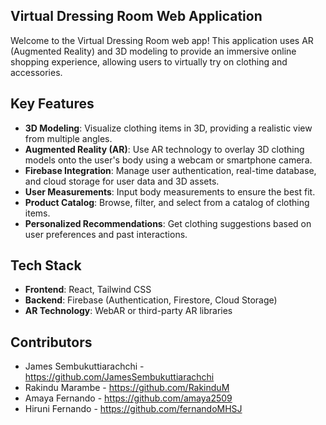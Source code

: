## Virtual Dressing Room Web Application

Welcome to the Virtual Dressing Room web app! This application uses AR (Augmented Reality) and 3D modeling to provide an immersive online shopping experience, allowing users to virtually try on clothing and accessories.

## Key Features

- **3D Modeling**: Visualize clothing items in 3D, providing a realistic view from multiple angles.
- **Augmented Reality (AR)**: Use AR technology to overlay 3D clothing models onto the user's body using a webcam or smartphone camera.
- **Firebase Integration**: Manage user authentication, real-time database, and cloud storage for user data and 3D assets.
- **User Measurements**: Input body measurements to ensure the best fit.
- **Product Catalog**: Browse, filter, and select from a catalog of clothing items.
- **Personalized Recommendations**: Get clothing suggestions based on user preferences and past interactions.

## Tech Stack

- **Frontend**: React, Tailwind CSS
- **Backend**: Firebase (Authentication, Firestore, Cloud Storage)
- **AR Technology**: WebAR or third-party AR libraries

## Contributors

- James Sembukuttiarachchi - https://github.com/JamesSembukuttiarachchi
- Rakindu Marambe - https://github.com/RakinduM
- Amaya Fernando - https://github.com/amaya2509
- Hiruni Fernando - https://github.com/fernandoMHSJ
